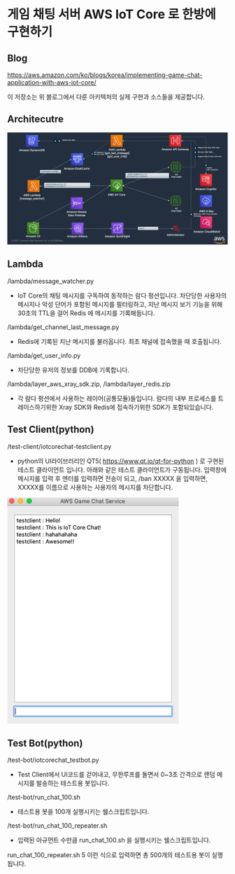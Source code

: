 
# 게임 채팅 서버 AWS IoT Core 로 한방에 구현하기 

## Blog
https://aws.amazon.com/ko/blogs/korea/implementing-game-chat-application-with-aws-iot-core/

이 저장소는 위 블로그에서 다룬 아키텍처의 실제 구현과 소스들을 제공합니다. 


## Architecutre
![아키텍처 이미지](https://github.com/iampizon/iotcorechat/blob/master/iotcorechat-architecture.png "AWS IoT Core Chat Service")


## Lambda
/lambda/message_watcher.py
- IoT Core의 채팅 메시지를 구독하여 동작하는 람다 펑션입니다. 차단당한 사용자의 메시지나 악성 단어가 포함된 메시지를 필터링하고, 지난 메시지 보기 기능을 위해 30초의 TTL을 걸어 Redis 에 메시지를 기록해둡니다.  

/lambda/get_channel_last_message.py
- Redis에 기록된 지난 메시지를 불러옵니다. 최초 채널에 접속했을 때 호출됩니다.

/lambda/get_user_info.py
- 차단당한 유저의 정보를 DDB에 기록합니다.

/lambda/layer_aws_xray_sdk.zip, /lambda/layer_redis.zip
- 각 람다 펑션에서 사용하는 레이어(공통모듈)들입니다. 람다의 내부 프로세스를 트레이스하기위한 Xray SDK와 Redis에 접속하기위한 SDK가 포함되있습니다.

## Test Client(python)
/test-client/iotcorechat-testclient.py
- python의 UI라이브러리인 QT5( https://www.qt.io/qt-for-python ) 로 구현된 테스트 클라이언트 입니다. 아래와 같은 테스트 클라이언트가 구동됩니다. 입력창에 메시지를 입력 후 엔터를 입력하면 전송이 되고, /ban XXXXX 을 입력하면, XXXXX를 이름으로 사용하는 사용자의 메시지를 차단합니다.

![테스트 클라이언트 이미지](https://github.com/iampizon/iotcorechat/blob/master/test-client/screentshot.png "AWS IoT Core Chat Client")





## Test Bot(python)
/test-bot/iotcorechat_testbot.py
- Test Client에서 UI코드를 걷어내고, 무한루프를 돌면서 0~3초 간격으로 랜덤 메시지를 발송하는 테스트용 봇입니다.

/test-bot/run_chat_100.sh
- 테스트용 봇을 100개 실행시키는 쉘스크립트입니다.

/test-bot/run_chat_100_repeater.sh
- 입력된 아규먼트 수만큼 run_chat_100.sh 을 실행시키는 쉘스크립트입니다.

run_chat_100_repeater.sh 5 이런 식으로 입력하면 총 500개의 테스트용 봇이 실행됩니다.
